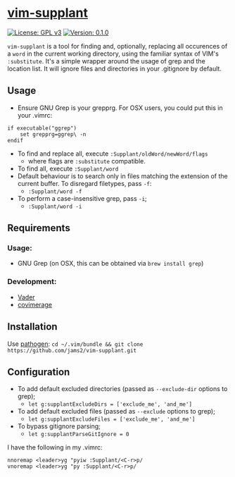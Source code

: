 # [vim-supplant](https://github.com/jams2/vim-supplant)

[![License: GPL v3](https://img.shields.io/badge/License-GPLv3-blue.svg)](https://www.gnu.org/licenses/gpl-3.0)
[![Version: 0.1.0](https://img.shields.io/badge/version-0.1.0-brightgreen.svg)](https://github.com/jams2/vim-super-substitute)


`vim-supplant` is a tool for finding and, optionally, replacing all occurences of a `word` in the current working directory, using the familiar syntax of VIM's `:substitute`. It's a simple wrapper around the usage of grep and the location list. It will ignore files and directories in your .gitignore by default.


## Usage

- Ensure GNU Grep is your grepprg. For OSX users, you could put this in your .vimrc:
```
if executable("ggrep")
    set grepprg=ggrep\ -n
endif
```
- To find and replace all, execute `:Supplant/oldWord/newWord/flags`
    - where flags are `:substitute` compatible.
- To find all, execute `:Supplant/word`
- Default behaviour is to search only in files matching the extension of the current buffer. To disregard filetypes, pass `-f`:
    - `:Supplant/word -f`
- To perform a case-insensitive grep, pass `-i`;
    - `:Supplant/word -i`


## Requirements

### Usage:
- GNU Grep (on OSX, this can be obtained via `brew install grep`)

### Development:
- [Vader](https://github.com/junegunn/vader.vim)
- [covimerage](https://github.com/Vimjas/covimerage)


## Installation

Use [pathogen](https://github.com/tpope/vim-pathogen): `cd ~/.vim/bundle && git clone https://github.com/jams2/vim-supplant.git`


## Configuration

- To add default excluded directories (passed as `--exclude-dir` options to grep);
    - `let g:supplantExcludeDirs = ['exclude_me', 'and_me']`
- To add default excluded files (passed as `--exclude` options to grep);
    - `let g:supplantExcludeFiles = ['exclude_me', 'and_me']`
- To bypass gitignore parsing;
    - `let g:supplantParseGitIgnore = 0`


I have the following in my .vimrc:
```
nnoremap <leader>yg "pyiw :Supplant/<C-r>p/
vnoremap <leader>yg "py :Supplant/<C-r>p/
```
